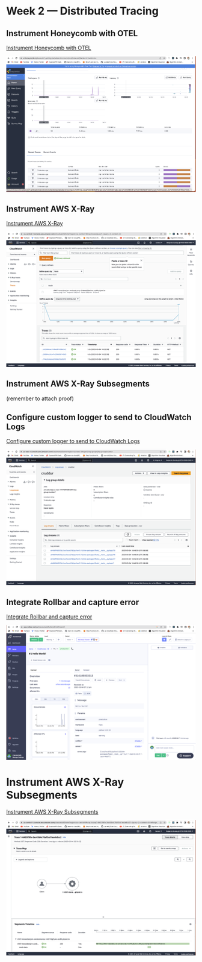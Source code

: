 # Week 2 — Distributed Tracing

## Instrument Honeycomb with OTEL
[Instrument Honeycomb with OTEL](https://github.com/mosesbenjamin/aws-bootcamp-cruddur-2023/blob/main/backend-flask/app.py#:~:text=%23%20HoneyComb,export%20import%20BatchSpanProcessor)

![proof-of-instrumenting-honeycomb.png](https://github.com/mosesbenjamin/aws-bootcamp-cruddur-2023/blob/main/journal/assets/proof-of-instrumenting-honeycomb.png)

## Instrument AWS X-Ray
[Instrument AWS X-Ray](https://github.com/mosesbenjamin/aws-bootcamp-cruddur-2023/blob/main/backend-flask/app.py#:~:text=%23%20XRAY,middleware%20import%20XRayMiddleware)

![proof-of-instrumenting-aws-xray.png](https://github.com/mosesbenjamin/aws-bootcamp-cruddur-2023/blob/main/journal/assets/proof-of-instrumenting-aws-xray.png)

## Instrument AWS X-Ray Subsegments
(remember to attach proof)

## Configure custom logger to send to CloudWatch Logs
[Configure custom logger to send to CloudWatch Logs](https://github.com/mosesbenjamin/aws-bootcamp-cruddur-2023/blob/main/backend-flask/app.py#:~:text=%23%20Cloudwatch%20logs,time%20import%20strftime)

![proof-of-nstrumenting-cloud-watch-logs.png](https://github.com/mosesbenjamin/aws-bootcamp-cruddur-2023/blob/main/journal/assets/proof-of-nstrumenting-cloud-watch-logs.png)

## Integrate Rollbar and capture error
[Integrate Rollbar and capture error](https://github.com/mosesbenjamin/aws-bootcamp-cruddur-2023/blob/main/backend-flask/app.py#:~:text=%23%20Rollbar,flask%20import%20got_request_exception)

![proof-of-instrumenting-rollbar.png](https://github.com/mosesbenjamin/aws-bootcamp-cruddur-2023/blob/main/journal/assets/proof-of-instrumenting-rollbar.png)

# Instrument AWS X-Ray Subsegments
[Instrument AWS X-Ray Subsegments](https://github.com/mosesbenjamin/aws-bootcamp-cruddur-2023/blob/main/backend-flask/services/notifications_activities.py#:~:text=%23%20%23x%2Dray,%23%20xray_recorder.end_subsegment())

![proof-for-xray-subsegment](https://github.com/mosesbenjamin/aws-bootcamp-cruddur-2023/blob/main/journal/assets/proof-for-xray-subsegment.png)

